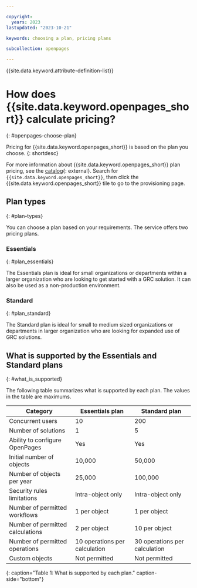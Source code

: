 ```yaml
---

copyright:
  years: 2023
lastupdated: "2023-10-21"

keywords: choosing a plan, pricing plans

subcollection: openpages

---
```


{{site.data.keyword.attribute-definition-list}}

# How does {{site.data.keyword.openpages_short}} calculate pricing?
{: #openpages-choose-plan}

Pricing for {{site.data.keyword.openpages_short}} is based on the plan you choose. 
{: shortdesc}

For more information about {{site.data.keyword.openpages_short}} plan pricing, see the [catalog](https://cloud.ibm.com/catalog){: external}. Search for `{{site.data.keyword.openpages_short}}`, then click the {{site.data.keyword.openpages_short}} tile to go to the provisioning page.

## Plan types
{: #plan-types}

You can choose a plan based on your requirements. The service offers two pricing plans. 

### Essentials
{: #plan_essentials}

The Essentials plan is ideal for small organizations or departments within a larger organization who are looking to get started with a GRC solution. It can also be used as a non-production environment.

### Standard
{: #plan_standard}

The Standard plan is ideal for small to medium sized organizations or departments in larger organization who are looking for expanded use of GRC solutions.

## What is supported by the Essentials and Standard plans
{: #what_is_supported}

The following table summarizes what is supported by each plan. The values in the table are maximums.

| Category                         | Essentials plan               | Standard plan                 |
| -------------------------------- | ----------------------------- | ----------------------------- |
| Concurrent users                 | 10                            | 200                           |
| Number of solutions              | 1                             | 5                             |
| Ability to configure OpenPages   | Yes                           | Yes                           |
| Initial number of objects        | 10,000                        | 50,000                        |
| Number of objects per year       | 25,000                        | 100,000                       |
| Security rules limitations       | Intra-object only             | Intra-object only             |
| Number of permitted workflows    | 1 per object                  | 1 per object                  |
| Number of permitted calculations | 2 per object                  | 10 per object                 |
| Number of permitted operations   | 10 operations per calculation | 30 operations per calculation |
| Custom objects                   | Not permitted                 |  Not permitted                |
{: caption="Table 1: What is supported by each plan." caption-side="bottom"}
